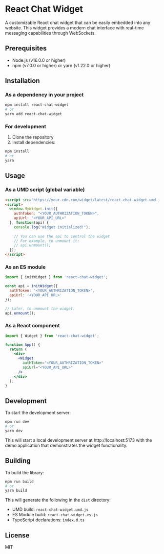 # React Chat Widget

A customizable React chat widget that can be easily embedded into any website. This widget provides a modern chat interface with real-time messaging capabilities through WebSockets.

## Prerequisites

- Node.js (v16.0.0 or higher)
- npm (v7.0.0 or higher) or yarn (v1.22.0 or higher)

## Installation

### As a dependency in your project

```bash
npm install react-chat-widget
# or
yarn add react-chat-widget
```

### For development

1. Clone the repository
2. Install dependencies:

```bash
npm install
# or
yarn
```

## Usage

### As a UMD script (global variable)

```html
<script src="https://your-cdn.com/widget/latest/react-chat-widget.umd.js"></script>
<script>
  window.MyWidget.init({
    authToken: "<YOUR_AUTHRIZATION_TOKEN>",
    apiUrl: "<YOUR_API_URL>"
  }, function(api) {
    console.log("Widget initialized!");
    
    // You can use the api to control the widget
    // For example, to unmount it:
    // api.unmount();
  });
</script>
```

### As an ES module

```javascript
import { initWidget } from 'react-chat-widget';

const api = initWidget({
  authToken: '<YOUR_AUTHRIZATION_TOKEN>',
  apiUrl: '<YOUR_API_URL>'
});

// Later, to unmount the widget:
api.unmount();
```

### As a React component

```jsx
import { Widget } from 'react-chat-widget';

function App() {
  return (
    <div>
      <Widget 
        authToken="<YOUR_AUTHRIZATION_TOKEN>"
        apiUrl="<YOUR_API_URL>"
      />
    </div>
  );
}
```

## Development

To start the development server:

```bash
npm run dev
# or
yarn dev
```

This will start a local development server at http://localhost:5173 with the demo application that demonstrates the widget functionality.

## Building

To build the library:

```bash
npm run build
# or
yarn build
```

This will generate the following in the `dist` directory:
- UMD build: `react-chat-widget.umd.js`
- ES Module build: `react-chat-widget.es.js`
- TypeScript declarations: `index.d.ts`

## License

MIT

